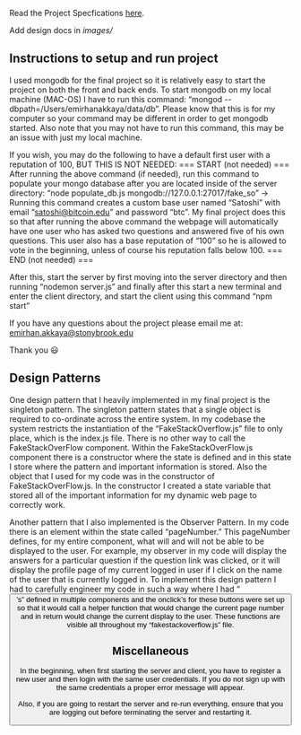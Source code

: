 Read the Project Specfications [here](https://docs.google.com/document/d/1zZjNk9cbNLz0mp_-YtyZxhMzUph97fVgCkSE4u2k5EA/edit?usp=sharing).

Add design docs in *images/*

## Instructions to setup and run project
I used mongodb for the final project so it is relatively easy to start the project on both the front and back ends. To start mongodb on my local machine (MAC-OS) I have to run this command: “mongod --dbpath=/Users/emirhanakkaya/data/db”. Please know that this is for my computer so your command may be different in order to get mongodb started. Also note that you may not have to run this command, this may be an issue with just my local machine. 

If you wish, you may do the following to have a default first user with a reputation of 100, BUT THIS IS NOT NEEDED:
=== START (not needed) === After running the above command (if needed), run this command to populate your mongo database after you are located inside of the server directory: “node populate_db.js mongodb://127.0.0.1:27017/fake_so” -> Running this command creates a custom base user named “Satoshi” with email “satoshi@bitcoin.edu” and password “btc”. My final project does this so that after running the above command the webpage will automatically have one user who has asked two questions and answered five of his own questions. This user also has a base reputation of “100” so he is allowed to vote in the beginning, unless of course his reputation falls below 100. === END (not needed) ===


After this, start the server by first moving into the server directory and then running “nodemon server.js” and finally after this start a new terminal and enter the client directory, and start the client using this command “npm start”

If you have any questions about the project please email me at: emirhan.akkaya@stonybrook.edu 

Thank you 😃 

## Design Patterns
One design pattern that I heavily implemented in my final project is the singleton pattern. The singleton pattern states that a single object is required to co-ordinate across the entire system. In my codebase the system restricts the instantiation of the “FakeStackOverflow.js” file to only place, which is the index.js file. There is no other way to call the FakeStackOverFlow component. Within the FakeStackOverFlow.js component there is a constructor where the state is defined and in this state I store where the pattern and important information is stored. Also the object that I used for my code was in the constructor of FakeStackOverFlow.js. In the constructor I created a state variable that stored all of the important information for my dynamic web page to correctly work.

Another pattern that I also implemented is the Observer Pattern. In my code there is an element within the state called “pageNumber.” This pageNumber defines, for my entire component, what will and will not be able to be displayed to the user. For example, my observer in my code will display the answers for a particular question if the question link was clicked, or it will display the profile page of my current logged in user if I click on the name of the user that is currently logged in. To implement this design pattern I had to carefully engineer my code in such a way where I had “<Button>’s” defined in multiple components and the onclick’s for these buttons were set up so that it would call a helper function that would change the current page number and in return would change the current display to the user. These functions are visible all throughout my “fakestackoverflow.js” file. 


## Miscellaneous
In the beginning, when first starting the server and client, you have to register a new user and then login with the same user credentials. If you do not sign up with the same credentials a proper error message will appear.

Also, if you are going to restart the server and re-run everything, ensure that you are logging out before terminating the server and restarting it.
